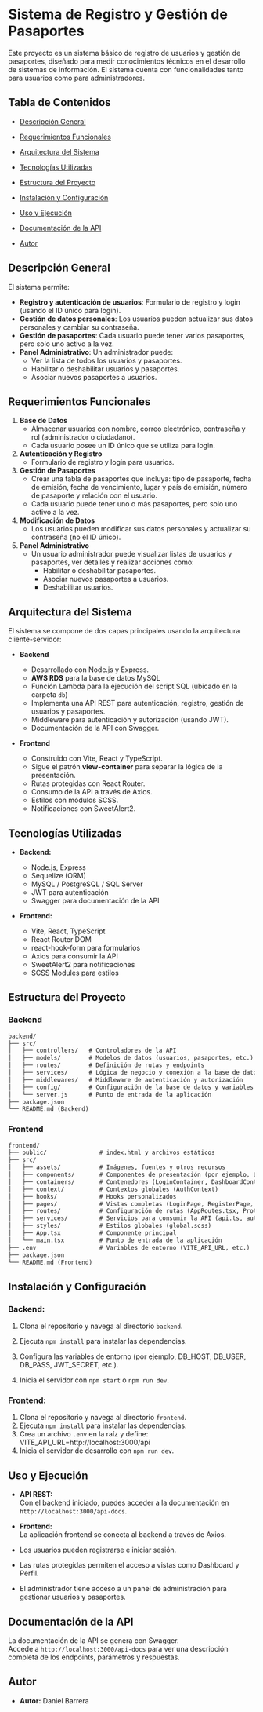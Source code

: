 # Sistema de Registro y Gestión de Pasaportes

Este proyecto es un sistema básico de registro de usuarios y gestión de pasaportes, diseñado para medir conocimientos técnicos en el desarrollo de sistemas de información. El sistema cuenta con funcionalidades tanto para usuarios como para administradores.

## Tabla de Contenidos

- [Descripción General](#descripción-general)
- [Requerimientos Funcionales](#requerimientos-funcionales)
- [Arquitectura del Sistema](#arquitectura-del-sistema)
- [Tecnologías Utilizadas](#tecnologías-utilizadas)
- [Estructura del Proyecto](#estructura-del-proyecto)
- [Instalación y Configuración](#instalación-y-configuración)
- [Uso y Ejecución](#uso-y-ejecución)
- [Documentación de la API](#documentación-de-la-api)

- [Autor ](#autor)

## Descripción General

El sistema permite:
- **Registro y autenticación de usuarios**: Formulario de registro y login (usando el ID único para login).
- **Gestión de datos personales**: Los usuarios pueden actualizar sus datos personales y cambiar su contraseña.
- **Gestión de pasaportes**: Cada usuario puede tener varios pasaportes, pero solo uno activo a la vez.
- **Panel Administrativo**: Un administrador puede:
  - Ver la lista de todos los usuarios y pasaportes.
  - Habilitar o deshabilitar usuarios y pasaportes.
  - Asociar nuevos pasaportes a usuarios.

## Requerimientos Funcionales

1. **Base de Datos**
   - Almacenar usuarios con nombre, correo electrónico, contraseña y rol (administrador o ciudadano).  
   - Cada usuario posee un ID único que se utiliza para login.
2. **Autenticación y Registro**
   - Formulario de registro y login para usuarios.
3. **Gestión de Pasaportes**
   - Crear una tabla de pasaportes que incluya: tipo de pasaporte, fecha de emisión, fecha de vencimiento, lugar y país de emisión, número de pasaporte y relación con el usuario.
   - Cada usuario puede tener uno o más pasaportes, pero solo uno activo a la vez.
4. **Modificación de Datos**
   - Los usuarios pueden modificar sus datos personales y actualizar su contraseña (no el ID único).
5. **Panel Administrativo**
   - Un usuario administrador puede visualizar listas de usuarios y pasaportes, ver detalles y realizar acciones como:
     - Habilitar o deshabilitar pasaportes.
     - Asociar nuevos pasaportes a usuarios.
     - Deshabilitar usuarios.

## Arquitectura del Sistema

El sistema se compone de dos capas principales usando la arquitectura cliente-servidor:

- **Backend**
  - Desarrollado con Node.js y Express.
   - **AWS RDS** para la base de datos MySQL
  - Función Lambda para la ejecución del script SQL (ubicado en la carpeta `db`)
  - Implementa una API REST para autenticación, registro, gestión de usuarios y pasaportes.
  - Middleware para autenticación y autorización (usando JWT).
  - Documentación de la API con Swagger.

- **Frontend**
  - Construido con Vite, React y TypeScript.
  - Sigue el patrón **view-container** para separar la lógica de la presentación.
  - Rutas protegidas con React Router.
  - Consumo de la API a través de Axios.
  - Estilos con módulos SCSS.
  - Notificaciones con SweetAlert2.

## Tecnologías Utilizadas

- **Backend:**
  - Node.js, Express
  - Sequelize (ORM)
  - MySQL / PostgreSQL / SQL Server
  - JWT para autenticación
  - Swagger para documentación de la API

- **Frontend:**
  - Vite, React, TypeScript
  - React Router DOM
  - react-hook-form para formularios
  - Axios para consumir la API
  - SweetAlert2 para notificaciones
  - SCSS Modules para estilos

## Estructura del Proyecto

### Backend
```txt
backend/
├── src/
│   ├── controllers/   # Controladores de la API
│   ├── models/        # Modelos de datos (usuarios, pasaportes, etc.)
│   ├── routes/        # Definición de rutas y endpoints
│   ├── services/      # Lógica de negocio y conexión a la base de datos
│   ├── middlewares/   # Middleware de autenticación y autorización
│   ├── config/        # Configuración de la base de datos y variables de entorno
│   └── server.js      # Punto de entrada de la aplicación
├── package.json
└── README.md (Backend)

```

### Frontend
```txt
frontend/
├── public/               # index.html y archivos estáticos
├── src/
│   ├── assets/           # Imágenes, fuentes y otros recursos
│   ├── components/       # Componentes de presentación (por ejemplo, LoginView, DashboardHeader)
│   ├── containers/       # Contenedores (LoginContainer, DashboardContainer, AdminPanelContainer)
│   ├── context/          # Contextos globales (AuthContext)
│   ├── hooks/            # Hooks personalizados
│   ├── pages/            # Vistas completas (LoginPage, RegisterPage, DashboardPage, AdminPanelPage, NotFoundPage)
│   ├── routes/           # Configuración de rutas (AppRoutes.tsx, ProtectedRoute.tsx)
│   ├── services/         # Servicios para consumir la API (api.ts, auth.api.ts, passport.api.ts, admin.api.ts)
│   ├── styles/           # Estilos globales (global.scss)
│   ├── App.tsx           # Componente principal
│   └── main.tsx          # Punto de entrada de la aplicación
├── .env                  # Variables de entorno (VITE_API_URL, etc.)
├── package.json
└── README.md (Frontend)

```
## Instalación y Configuración

### Backend:
1. Clona el repositorio y navega al directorio `backend`.
2. Ejecuta `npm install` para instalar las dependencias.
3. Configura las variables de entorno (por ejemplo, DB_HOST, DB_USER, DB_PASS, JWT_SECRET, etc.).

4. Inicia el servidor con `npm start` o `npm run dev`.

### Frontend:
1. Clona el repositorio y navega al directorio `frontend`.
2. Ejecuta `npm install` para instalar las dependencias.
3. Crea un archivo `.env` en la raíz y define:
VITE_API_URL=http://localhost:3000/api
4. Inicia el servidor de desarrollo con `npm run dev`.

## Uso y Ejecución

- **API REST:**  
Con el backend iniciado, puedes acceder a la documentación en `http://localhost:3000/api-docs`.

- **Frontend:**  
La aplicación frontend se conecta al backend a través de Axios.  
- Los usuarios pueden registrarse e iniciar sesión.
- Las rutas protegidas permiten el acceso a vistas como Dashboard y Perfil.
- El administrador tiene acceso a un panel de administración para gestionar usuarios y pasaportes.

## Documentación de la API

La documentación de la API se genera con Swagger.  
Accede a `http://localhost:3000/api-docs` para ver una descripción completa de los endpoints, parámetros y respuestas.



## Autor 

- **Autor:** Daniel Barrera


